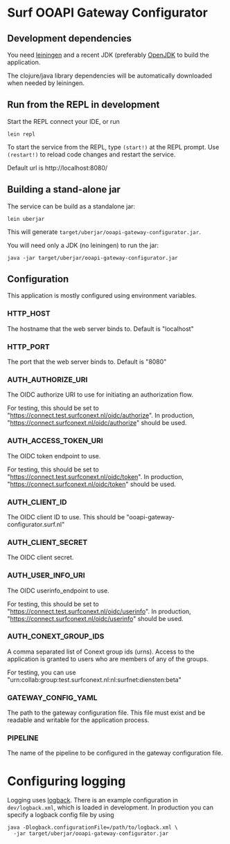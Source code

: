 # Surf OOAPI Gateway Configurator

## Development dependencies

You need [leiningen](https://leiningen.org/) and a recent JDK
(preferably [OpenJDK](http://openjdk.java.net/) to build the
application.

The clojure/java library dependencies will be automatically downloaded
when needed by leiningen.

## Run from the REPL in development

Start the REPL connect your IDE, or run

    lein repl

To start the service from the REPL, type `(start!)` at the REPL
prompt. Use `(restart!)` to reload code changes and restart the
service.

Default url is http://localhost:8080/

## Building a stand-alone jar

The service can be build as a standalone jar:

    lein uberjar

This will generate
`target/uberjar/ooapi-gateway-configurator.jar`.

You will need only a JDK (no leiningen) to run the jar:

    java -jar target/uberjar/ooapi-gateway-configurator.jar

## Configuration

This application is mostly configured using environment variables.

### HTTP_HOST

The hostname that the web server binds to. Default is "localhost"

### HTTP_PORT

The port that the web server binds to. Default is "8080"

### AUTH_AUTHORIZE_URI

The OIDC authorize URI to use for initiating an authorization
flow.

For testing, this should be set to
"https://connect.test.surfconext.nl/oidc/authorize". In production, "https://connect.surfconext.nl/oidc/authorize" should be used.

### AUTH_ACCESS_TOKEN_URI

The OIDC token endpoint to use.

For testing, this should be set to
"https://connect.test.surfconext.nl/oidc/token". In production,
"https://connect.surfconext.nl/oidc/token" should be used.

### AUTH_CLIENT_ID

The OIDC client ID to use. This should be
"ooapi-gateway-configurator.surf.nl"

### AUTH_CLIENT_SECRET

The OIDC client secret.

### AUTH_USER_INFO_URI

The OIDC userinfo_endpoint to use. 

For testing, this should be set to
"https://connect.test.surfconext.nl/oidc/userinfo". In production,
"https://connect.surfconext.nl/oidc/userinfo" should be used.


### AUTH_CONEXT_GROUP_IDS

A comma separated list of Conext group ids (urns). Access to the
application is granted to users who are members of any of the groups.

For testing, you can use
"urn:collab:group:test.surfconext.nl:nl:surfnet:diensten:beta"

### GATEWAY_CONFIG_YAML

The path to the gateway configuration file. This file must exist and
be readable and writable for the application process.

### PIPELINE

The name of the pipeline to be configured in the gateway configuration file.

# Configuring logging

Logging uses [logback](https://www.baeldung.com/logback). There is an
example configuration in `dev/logback.xml`, which is loaded in
development. In production you can specify a logback config file by
using

    java -Dlogback.configurationFile=/path/to/logback.xml \
      -jar target/uberjar/ooapi-gateway-configurator.jar
